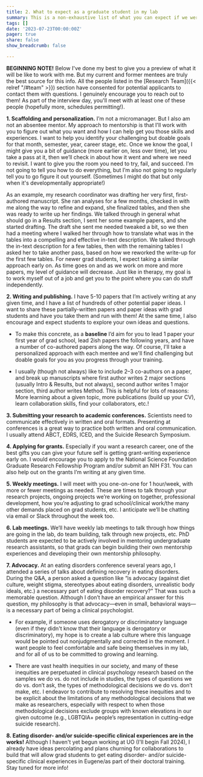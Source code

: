 ```yaml
---
title: 2. What to expect as a graduate student in my lab
summary: This is a non-exhaustive list of what you can expect if we were to work together.
tags: []
date: '2023-07-23T00:00:00Z'
pager: true
share: false
show_breadcrumb: false

---
```

**BEGINNING NOTE!** Below I've done my best to give you a preview of what it will be like to work with me. But my current and former mentees are truly the best source for this info. All the people listed in the [Research Team]({{< relref "/#team" >}}) section have consented for potential applicants to contact them with questions. I genuinely encourage you to reach out to them! As part of the interview day, you'll meet with at least one of these people (hopefully more, schedules permitting!).


**1. Scaffolding and personalization.** I’m not a micromanager. But I also am not an absentee mentor. My approach to mentorship is that I'll work with you to figure out what you want and how I can help get you those skills and experiences. I want to help you identify your challenging but doable goals for that month, semester, year, career stage, etc. Once we know the goal, I might give you a bit of guidance (more earlier on, less over time), let you take a pass at it, then we’ll check in about how it went and where we need to revisit. I want to give you the room you need to try, fail, and succeed. I’m not going to tell you how to do everything, but I’m also not going to regularly tell you to go figure it out yourself. (Sometimes I might do that but only when it's developmentally appropriate!) 

As an example, my research coordinator was drafting her very first, first-authored manuscript. She ran analyses for a few months, checked in with me along the way to refine and expand, she finalized tables, and then she was ready to write up her findings. We talked through in general what should go in a Results section, I sent her some example papers, and she started drafting. The draft she sent me needed tweaked a bit, so we then had a meeting where I walked her through how to translate what was in the tables into a compelling and effective in-text description. We talked through the in-text description for a few tables, then with the remaining tables I asked her to take another pass, based on how we reworked the write-up for the first few tables. For newer grad students, I expect taking a similar approach early on. As time goes on and as we work on more and more papers, my level of guidance will decrease. Just like in therapy, my goal is to work myself out of a job and get you to the point where you can do stuff independently. 

**2. Writing and publishing.** I have 5-10 papers that I’m actively writing at any given time, and I have a list of hundreds of other potential paper ideas. I want to share these partially-written papers and paper ideas with grad students and have you take them and run with them! At the same time, I also encourage and expect students to explore your own ideas and questions. 

- To make this concrete, as a **baseline** I’d aim for you to lead 1 paper your first year of grad school, lead 2ish papers the following years, and have a number of co-authored papers along the way. Of course, I'll take a personalized approach with each mentee and we'll find challenging but doable goals for you as you progress through your training.

- I usually (though not always) like to include 2–3 co-authors on a paper, and break up manuscripts where first author writes 2 major sections (usually Intro & Results, but not always), second author writes 1 major section, third author writes Method. This is helpful for lots of reasons: More learning about a given topic, more publications (build up your CV), learn collaboration skills, find your collaborators, etc.!

**3. Submitting your research to academic conferences.** Scientists need to communicate effectively in written and oral formats. Presenting at conferences is a great way to practice both written and oral communication. I usually attend ABCT, EDRS, ICED, and the Suicide Research Symposium. 

**4. Applying for grants.** Especially if you want a research career, one of the best gifts you can give your future self is getting grant-writing experience early on. I would encourage you to apply to the National Science Foundation Graduate Research Fellowship Program and/or submit an NIH F31. You can also help out on the grants I’m writing at any given time. 

**5. Weekly meetings.** I will meet with you one-on-one for 1 hour/week, with more or fewer meetings as needed. These are times to talk through your research projects, ongoing projects we’re working on together, professional development, how you’re adjusting to grad school/clinical work/the many other demands placed on grad students, etc. I anticipate we’ll be chatting via email or Slack throughout the week too. 

**6. Lab meetings.** We’ll have weekly lab meetings to talk through how things are going in the lab, do team building, talk through new projects, etc. PhD students are expected to be actively involved in mentoring undergraduate research assistants, so that grads can begin building their own mentorship experiences and developing their own mentorship philosophy. 

**7. Advocacy.** At an eating disorders conference several years ago, I attended a series of talks about defining recovery in eating disorders. During the Q&A, a person asked a question like “is advocacy (against diet culture, weight stigma, stereotypes about eating disorders, unrealistic body ideals, etc.) a necessary part of eating disorder recovery?” That was such a memorable question. Although I don’t have an empirical answer for this question, my philosophy is that advocacy—even in small, behavioral ways—is a necessary part of being a clinical psychologist.

- For example, if someone uses derogatory or discriminatory language (even if they didn't know that their language is derogatory or discriminatory), my hope is to create a lab culture where this language would be pointed out nonjudgmentally and corrected in the moment. I want people to feel comfortable and safe being themselves in my lab, and for all of us to be committed to growing and learning.

- There are vast health inequities in our society, and many of these inequities are perpetuated in clinical psychology research based on the samples we do vs. do not include in studies, the types of questions we do vs. don’t ask, the types of methodological decisions we do vs. don’t make, etc. I endeavor to contribute to resolving these inequities and to be explicit about the limitations of any methodological decisions that we make as researchers, especially with respect to when those methodological decisions exclude groups with known elevations in our given outcome (e.g., LGBTQIA+ people’s representation in cutting-edge suicide research). 

**8. Eating disorder- and/or suicide-specific clinical experiences are in the works!** Although I haven't yet begun working at UO (I'll begin Fall 2024), I already have ideas percolating and plans churning for collaborations to build that will allow grad students to get eating disorder- and/or suicide-specific clinical experiences in Eugene/as part of their doctoral training. Stay tuned for more info!